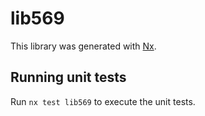 # lib569

This library was generated with [Nx](https://nx.dev).

## Running unit tests

Run `nx test lib569` to execute the unit tests.
